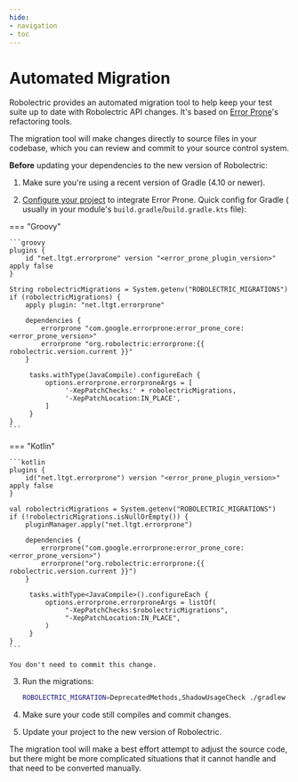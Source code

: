 ```yaml
---
hide:
- navigation
- toc
---
```


# Automated Migration

Robolectric provides an automated migration tool to help keep your test suite up to date with
Robolectric API changes. It's based on [Error Prone][error-prone-refactoring]'s refactoring tools.

The migration tool will make changes directly to source files in your codebase, which you can review
and commit to your source control system.

**Before** updating your dependencies to the new version of Robolectric:

1. Make sure you're using a recent version of Gradle (4.10 or newer).

2. [Configure your project][error-prone-setup] to integrate Error Prone. Quick config for Gradle (
   usually in your module's `build.gradle`/`build.gradle.kts` file):

=== "Groovy"

    ```groovy
    plugins {
        id "net.ltgt.errorprone" version "<error_prone_plugin_version>" apply false
    }

    String robolectricMigrations = System.getenv("ROBOLECTRIC_MIGRATIONS")
    if (robolectricMigrations) {
        apply plugin: "net.ltgt.errorprone"

        dependencies {
            errorprone "com.google.errorprone:error_prone_core:<error_prone_version>"
            errorprone "org.robolectric:errorprone:{{ robolectric.version.current }}"
        }

         tasks.withType(JavaCompile).configureEach {
             options.errorprone.errorproneArgs = [
                  '-XepPatchChecks:' + robolectricMigrations,
                  '-XepPatchLocation:IN_PLACE',
             ]
         }
    }
    ```

=== "Kotlin"

    ```kotlin
    plugins {
        id("net.ltgt.errorprone") version "<error_prone_plugin_version>" apply false
    }

    val robolectricMigrations = System.getenv("ROBOLECTRIC_MIGRATIONS")
    if (!robolectricMigrations.isNullOrEmpty()) {
        pluginManager.apply("net.ltgt.errorprone")

        dependencies {
            errorprone("com.google.errorprone:error_prone_core:<error_prone_version>")
            errorprone("org.robolectric:errorprone:{{ robolectric.version.current }}")
        }

         tasks.withType<JavaCompile>().configureEach {
             options.errorprone.errorproneArgs = listOf(
                  "-XepPatchChecks:$robolectricMigrations",
                  "-XepPatchLocation:IN_PLACE",
             )
         }
    }
    ```

    You don't need to commit this change.

3. Run the migrations:

    ```bash
    ROBOLECTRIC_MIGRATION=DeprecatedMethods,ShadowUsageCheck ./gradlew clean :compileDebugUnitTestJava
    ```

4. Make sure your code still compiles and commit changes.

5. Update your project to the new version of Robolectric.

The migration tool will make a best effort attempt to adjust the source code, but there might be
more complicated situations that it cannot handle and that need to be converted manually.

[error-prone-refactoring]: https://errorprone.info/docs/patching
[error-prone-setup]: https://errorprone.info/docs/installation
